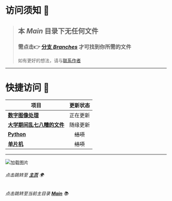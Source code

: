 # 访问须知 📖
> ## 本 *Main* 目录下无任何文件
>### 需点击👉 [分支 *Branches*](https://github.com/Bnz277/School/branches) 才可找到你所需的文件
> 如有更好的想法，请与[联系作者](https://github.com/Bnz277)
---

# 快捷访问 🚀

| 项目                                                          | 更新状态    |
|-------------------------------------------------------------|---------|
| [**数字图像处理**](https://github.com/Bnz277/School/tree/数字图像处理)  | 正在更新    |
| [**大学期间乱七八糟的文件**](https://github.com/Bnz277/School/tree/其他) | 随缘更新    |
| [**Python**](https://github.com/Bnz277/School/tree/Python)  | 　~~结项~~ |
| [**单片机**](https://github.com/Bnz277/School/tree/单片机)        | 　~~结项~~ |

---

![加载图片](https://github.com/Bnz277/School/blob/main/Picture.jpg)

###### 点击跳转至 [**主页**](https://github.com/Bnz277/) 🌍
###### 点击跳转至当前主目录 [**Main**](https://github.com/Bnz277/School/) 📚
